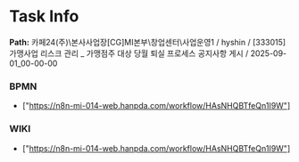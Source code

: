 # Task Info

**Path:** 카페24(주)\본사사업장\[CG]MI본부\창업센터\사업운영1 / hyshin / [333015] 가맹사업 리스크 관리 _ 가맹점주 대상 당월 퇴실 프로세스 공지사항 게시 / 2025-09-01_00-00-00

### BPMN
- ["https://n8n-mi-014-web.hanpda.com/workflow/HAsNHQBTfeQn1I9W"]

### WIKI
- ["https://n8n-mi-014-web.hanpda.com/workflow/HAsNHQBTfeQn1I9W"]

